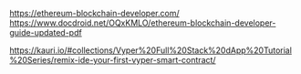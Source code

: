 https://ethereum-blockchain-developer.com/
https://www.docdroid.net/OQxKMLO/ethereum-blockchain-developer-guide-updated-pdf

https://kauri.io/#collections/Vyper%20Full%20Stack%20dApp%20Tutorial%20Series/remix-ide-your-first-vyper-smart-contract/